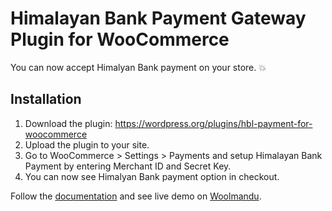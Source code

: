 # Himalayan Bank Payment Gateway Plugin for WooCommerce

You can now accept Himalyan Bank payment on your store. 💥

## Installation

1) Download the plugin: https://wordpress.org/plugins/hbl-payment-for-woocommerce
2) Upload the plugin to your site.
3) Go to WooCommerce > Settings > Payments and setup Himalayan Bank Payment by entering Merchant ID and Secret Key.
4) You can now see Himalyan Bank payment option in checkout.

Follow the [documentation](https://sanjeebaryal.com.np/accept-himalayan-bank-payment-from-your-woocommerce-site/) and see live demo on [Woolmandu](https://woolmandu.com/).
